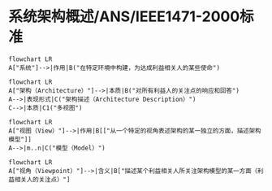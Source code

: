 # 系统架构概述/ANS/IEEE1471-2000标准

```mermaid
flowchart LR
A["系统"]-->|作用|B("在特定环境中构建，为达成利益相关人的某些使命")
```

```mermaid
flowchart LR
A["架构（Architecture）"]-->|本质|B("对所有利益人的关注点的响应和回答")
A-->|表现形式|C("架构描述（Architecture Description）")
C-->|本质|C1("多视图")
```

```mermaid
flowchart LR
A["视图（View）"]-->|作用|B[["从一个特定的视角表述架构的某一独立的方面，描述架构模型"]]
A-->|m..n|C("模型（Model）")
```

```mermaid
flowchart LR
A["视角（Viewpoint）"]-->|含义|B["描述某个利益相关人所关注架构模型的某一方面（利益相关人的关注点）"]
```
